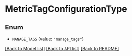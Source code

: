 # MetricTagConfigurationType

## Enum


* `MANAGE_TAGS` (value: `"manage_tags"`)


[[Back to Model list]](../README.md#documentation-for-models) [[Back to API list]](../README.md#documentation-for-api-endpoints) [[Back to README]](../README.md)



